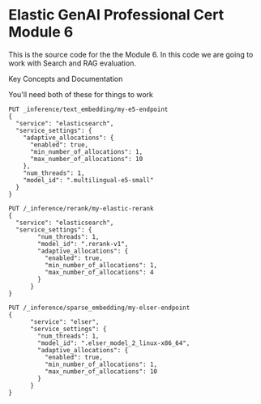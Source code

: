 # Elastic GenAI Professional Cert Module 6

This is the source code for the the Module 6. In this code we are going to work with Search and RAG evaluation.

Key Concepts and Documentation


You'll need both of these for things to work


```
PUT _inference/text_embedding/my-e5-endpoint
{
  "service": "elasticsearch",
  "service_settings": {
    "adaptive_allocations": {
      "enabled": true,
      "min_number_of_allocations": 1,
      "max_number_of_allocations": 10
    },
    "num_threads": 1,
    "model_id": ".multilingual-e5-small"
  }
}

PUT /_inference/rerank/my-elastic-rerank
{
  "service": "elasticsearch",
  "service_settings": {
        "num_threads": 1,
        "model_id": ".rerank-v1",
        "adaptive_allocations": {
          "enabled": true,
          "min_number_of_allocations": 1,
          "max_number_of_allocations": 4
        }
      }
}

PUT /_inference/sparse_embedding/my-elser-endpoint
{
      "service": "elser",
      "service_settings": {
        "num_threads": 1,
        "model_id": ".elser_model_2_linux-x86_64",
        "adaptive_allocations": {
          "enabled": true,
          "min_number_of_allocations": 1,
          "max_number_of_allocations": 10
        }
      }
}
```